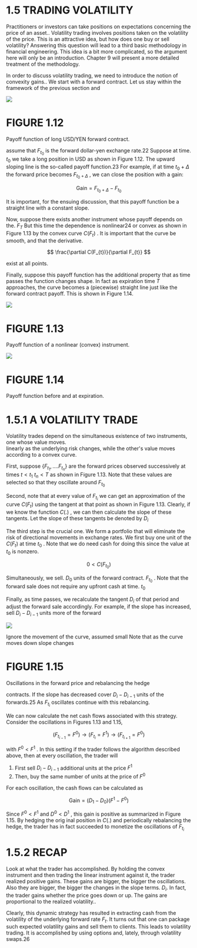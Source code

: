 # 1.5 TRADING VOLATILITY  

Practitioners or investors can take positions on expectations concerning the price of an asset.. Volatility trading involves positions taken on the volatility of the price. This is an attractive idea, but how does one buy or sell volatility? Answering this question will lead to a third basic methodology in financial engineering. This idea is a bit more complicated, so the argument here will only be an introduction. Chapter 9 will present a more detailed treatment of the methodology.  

In order to discuss volatility trading, we need to introduce the notion of convexity gains.. We start with a forward contract. Let us stay within the framework of the previous section and  

![](images/eac3325fd4b63df3f354c75daa5be720387519100895602fd2acf22f216ce722.jpg)  

# FIGURE 1.12  

Payoff function of long USD/YEN forward contract.  

assume that $F_{t_{0}}$ is the forward dollar-yen exchange rate.22 Suppose at time. $t_{0}$ we take a long position in USD as shown in Figure 1.12. The upward sloping line is the so-called payoff function.23 For example, if at time $t_{0}+\Delta$ the forward price becomes $F_{t_{0}+\Delta}$ , we can close the position with a gain:  

$$
\mathrm{Gain}=F_{t_{0}+\Delta}-F_{t_{0}}
$$  

It is important, for the ensuing discussion, that this payoff function be a straight line with a constant slope.  

Now, suppose there exists another instrument whose payoff depends on the. $F_{T}$ But this time the dependence is nonlinear24 or convex as shown in Figure 1.13 by the convex curve $C(F_{t})$ . It is important that the curve be smooth, and that the derivative.  

$$
\frac{\partial C(F_{t})}{\partial F_{t}}
$$  

exist at all points.  

Finally, suppose this payoff function has the additional property that as time passes the function changes shape. In fact as expiration time $T$ approaches, the curve becomes a (piecewise) straight line just like the forward contract payoff. This is shown in Figure 1.14.  

![](images/f0b90516260d902f61cef595a5a6460582ebff26a0a14ebdaf86d6ef088dcd63.jpg)  

# FIGURE 1.13  

Payoff function of a nonlinear (convex) instrument.  

![](images/9dbf3524151c8b4401c9de259a194544b6080c4d1c009d89a371f141b50d9c2e.jpg)  

# FIGURE 1.14  

Payoff function before and at expiration.  

# 1.5.1 A VOLATILITY TRADE  

Volatility trades depend on the simultaneous existence of two instruments, one whose value moves.   
linearly as the underlying risk changes, while the other's value moves according to a convex curve.  

First, suppose $\{F_{t_{1}},\ldots.F_{t_{n}}\}$ are the forward prices observed successively at times $t<t_{1}$ $t_{n}<T$ as shown in Figure 1.13. Note that these values are selected so that they oscillate around $F_{t_{0}}$  

Second, note that at every value of $F_{t_{i}}$ we can get an approximation of the curve $C(F_{t})$ using the tangent at that point as shown in Figure 1.13. Clearly, if we know the function $C(.)$ , we can then calculate the slope of these tangents. Let the slope of these tangents be denoted by $D_{i}$  

The third step is the crucial one. We form a portfolio that will eliminate the risk of directional movements in exchange rates. We first buy one unit of the $C(F_{t})$ at time $t_{0}$ . Note that we do need cash for doing this since the value at $t_{0}$ is nonzero.  

$$
0<C(F_{t_{0}})
$$  

Simultaneously, we sell. $D_{0}$ units of the forward contract. $F_{t_{0}}$ . Note that the forward sale does not require any upfront cash at time. $t_{0}$  

Finally, as time passes, we recalculate the tangent $D_{i}$ of that period and adjust the forward sale accordingly. For example, if the slope has increased, sell $D_{i}-D_{i-1}$ units more of the forward  

![](images/4c6c983a7c2f78e95ebdb6e564b22cbc4881259cee1aa3add26a61bdf6714c58.jpg)  

Ignore the movement of the curve, assumed small Note that as the curve moves down slope changes  

# FIGURE 1.15  

Oscillations in the forward price and rebalancing the hedge  

contracts. If the slope has decreased cover $D_{i}-D_{i-1}$ units of the forwards.25 As $F_{t_{i}}$ oscillates continue with this rebalancing.  

We can now calculate the net cash flows associated with this strategy. Consider the oscillations in Figures 1.13 and 1.15,  

$$
(F_{t_{i-1}}=F^{0}){\rightarrow}(F_{t_{i}}=F^{1}){\rightarrow}(F_{t_{i+1}}=F^{0})
$$  

with $F^{0}<F^{1}$ . In this setting if the trader follows the algorithm described above, then at every oscillation, the trader will  

1. First sell $D_{i}-D_{i-1}$ additional units at the price $F^{1}$   
2. Then, buy the same number of units at the price of $F^{0}$  

For each oscillation, the cash flows can be calculated as  

$$
{\mathrm{Gain}}=(D_{1}-D_{0})(F^{1}-F^{0})
$$  

Since $F^{0}<F^{1}$ and $D^{0}<D^{1}$ , this gain is positive as summarized in Figure 1.15. By hedging the orig inal position in $C(.)$ and periodically rebalancing the hedge, the trader has in fact succeeded to monetize the oscillations of $F_{t_{i}}$  

# 1.5.2 RECAP  

Look at what the trader has accomplished. By holding the convex instrument and then trading the linear instrument against it, the trader realized positive gains. These gains are bigger, the bigger the oscillations. Also they are bigger, the bigger the changes in the slope terms. $D_{i}.$ In fact, the trader gains whether the price goes down or up. The gains are proportional to the realized volatility..  

Clearly, this dynamic strategy has resulted in extracting cash from the volatility of the underlying forward rate $F_{t}.$ It turns out that one can package such expected volatility gains and sell them to clients. This leads to volatility trading. It is accomplished by using options and, lately, through volatility swaps.26  
